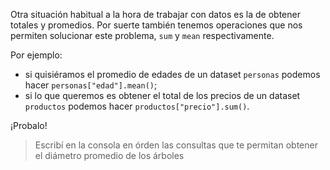 Otra situación habitual a la hora de trabajar con datos es la de obtener totales y promedios. Por suerte también tenemos operaciones que nos permiten solucionar este problema, `sum` y `mean` respectivamente. 

Por ejemplo:

* si quisiéramos el promedio de edades de un dataset `personas` podemos hacer `personas["edad"].mean()`;
* si lo que queremos es obtener el total de los precios de un dataset `productos` podemos hacer `productos["precio"].sum()`.

¡Probalo!

> Escribí en la consola en órden las consultas que te permitan obtener el diámetro promedio de los árboles
